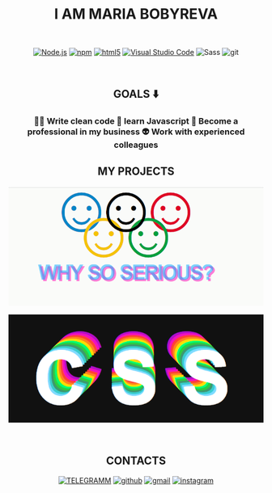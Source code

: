 <h1 align='center' >  I AM MARIA BOBYREVA</h1>

<div align='center'>
<br>



  
 [<img alt="Node.js" src="https://img.shields.io/badge/-Node.js-43853d?style=flat-square&logo=Node.js&logoColor=white" />](https://nodejs.org)  [<img alt="npm" src="https://img.shields.io/badge/-NPM-CB3837?style=flat-square&logo=npm&logoColor=white" />](https://npmjs.com) [<img alt="html5" src="https://img.shields.io/badge/-HTML5-E34F26?style=flat-square&logo=html5&logoColor=white" />](https://developer.mozilla.org/en-US/docs/Web/Guide/HTML/HTML5)  [<img alt="Visual Studio Code" src="https://img.shields.io/badge/-Visual Studio Code-007ACC?style=flat-square&logo=visual-studio-code&logoColor=white" />](https://code.visualstudio.com/)
    <img alt="Sass" src="https://img.shields.io/badge/-Sass-CC6699?style=flat-square&logo=sass&logoColor=white" />
    <img alt="git" src="https://img.shields.io/badge/-Git-F05032?style=flat-square&logo=git&logoColor=white" />

</div>
<br>
<h2 align='center' > GOALS ⬇️  </h2>

<h3 align='center'>
 ✍🏻 Write clean code  🏫 learn Javascript 🧠 Become a professional in my business  👽 Work with experienced colleagues
 </h3>
 
 ##
 



<h2 align='center' > MY PROJECTS </h2>
<div align='center'>
  
![Lax 2.0 Gif](https://github.com/MaryBobyreva/why-so-serious-/blob/main/why%20so%20serious.png)

  
![Lax 2.0 Gif](https://github.com/MaryBobyreva/text-shadow/blob/main/text-shadow.png)
</div>



<br> 

<h2 align='center' > CONTACTS </h2>
<!-- <div align='center' ><img alt="Sass" src="https://tgram.ru/wiki/stickers/img/ResistanceDog/gif/21.gif" /></div> -->
<div align='center'> 

<!-- [![linked-in](https://img.shields.io/badge/Linked_In-0077B5?style=for-the-badge&logo=LinkedIn&logoColor=white)](https://www.linkedin.com/in/tapajyoti-bose-429a601a0/) -->
[![TELEGRAMM](https://img.shields.io/badge/telegramm-4285F4?style=for-the-badge&logo=read-the-docs&logoColor=white)](https://t.me/MaryBobyreva)
[![github](https://img.shields.io/badge/GitHub-000000?style=for-the-badge&logo=GitHub&logoColor=white)](https://github.com/MaryBobyreva)
[![gmail](https://img.shields.io/badge/Gmail-D14836?style=for-the-badge&logo=Gmail&logoColor=white)](https://mail.ru/ceerful-94@mail.ru)
[![instagram](https://img.shields.io/badge/Instagram-E4405F?style=for-the-badge&logo=instagram&logoColor=white)](https://www.instagram.com/mariyavgrishenko/)
 </div>
